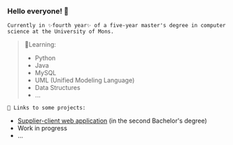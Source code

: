 ### Hello everyone! 🤪

```
Currently in ✨fourth year✨ of a five-year master's degree in computer science at the University of Mons.
```

> 🌱Learning:
> - Python
> - Java
> - MySQL
> - UML (Unified Modeling Language)
> - Data Structures
> - ...

```
🤔 Links to some projects:
```
- [Supplier-client web application](https://github.com/EliotBD03/Projet-Gl-) (in the second Bachelor's degree)
- Work in progress
- ...
